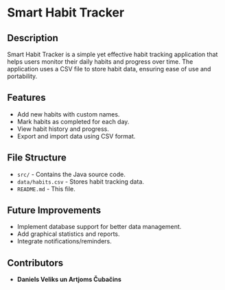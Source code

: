 # Smart Habit Tracker

## Description
Smart Habit Tracker is a simple yet effective habit tracking application that helps users monitor their daily habits and progress over time. The application uses a CSV file to store habit data, ensuring ease of use and portability.

## Features
- Add new habits with custom names.
- Mark habits as completed for each day.
- View habit history and progress.
- Export and import data using CSV format.


## File Structure
- `src/` - Contains the Java source code.
- `data/habits.csv` - Stores habit tracking data.
- `README.md` - This file.

## Future Improvements
- Implement database support for better data management.
- Add graphical statistics and reports.
- Integrate notifications/reminders.

## Contributors
- **Daniels Veliks un Artjoms Čubačins**


